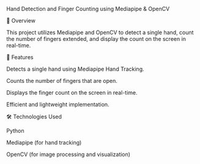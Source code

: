 Hand Detection and Finger Counting using Mediapipe & OpenCV

📌 Overview

This project utilizes Mediapipe and OpenCV to detect a single hand, count the number of fingers extended, and display the count on the screen in real-time.

🚀 Features

Detects a single hand using Mediapipe Hand Tracking.

Counts the number of fingers that are open.

Displays the finger count on the screen in real-time.

Efficient and lightweight implementation.

🛠️ Technologies Used

Python

Mediapipe (for hand tracking)

OpenCV (for image processing and visualization)

